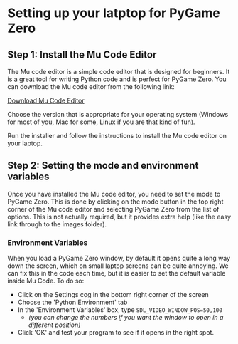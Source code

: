 # Setting up your latptop for PyGame Zero

## Step 1: Install the Mu Code Editor

The Mu code editor is a simple code editor that is designed for beginners. It is a great tool for writing Python code and is perfect for PyGame Zero. You can download the Mu code editor from the following link:

[Download Mu Code Editor](https://codewith.mu/en/download)

Choose the version that is appropriate for your operating system (Windows for most of you, Mac for some, Linux if you are that kind of fun).

Run the installer and follow the instructions to install the Mu code editor on your laptop.

## Step 2: Setting the mode and environment variables

Once you have installed the Mu code editor, you need to set the mode to PyGame Zero. This is done by clicking on the mode button in the top right corner of the Mu code editor and selecting PyGame Zero from the list of options. This is not actually required, but it provides extra help (like the easy link through to the images folder).

### Environment Variables

When you load a PyGame Zero window, by default it opens quite a long way down the screen, which on small laptop screens can be quite annoying. We can fix this in the code each time, but it is easier to set the default variable inside Mu Code. To do so:

- Click on the Settings cog in the bottom right corner of the screen
- Choose the 'Python Environment' tab
- In the 'Environment Variables' box, type `SDL_VIDEO_WINDOW_POS=50,100` 
    - *(you can change the numbers if you want the window to open in a different position)*
- Click 'OK' and test your program to see if it opens in the right spot.
